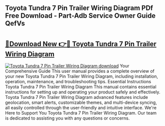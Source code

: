 ## Toyota Tundra 7 Pin Trailer Wiring Diagram PDf Free Download - Part-Adb Service Owner Guide QefVs

# <h2><a href="http://dfmd4f.blite.top/?on=Toyota+Tundra+7+Pin+Trailer+Wiring+Diagram">🔗Download New 👉🔴 Toyota Tundra 7 Pin Trailer Wiring Diagram</a></h2>

[![Toyota Tundra 7 Pin Trailer Wiring Diagram download](https://i.imgur.com/lujVjoI.png)](http://dfmd4f.blite.top/?on=Toyota+Tundra+7+Pin+Trailer+Wiring+Diagram)
Your Comprehensive Guide This user manual provides a complete overview of your new Toyota Tundra 7 Pin Trailer Wiring Diagram, including installation, operation, maintenance, and troubleshooting tips. Essential Instructions Toyota Tundra 7 Pin Trailer Wiring Diagram This manual contains essential instructions for setting up and operating your product safely and effectively. Toyota Tundra 7 Pin Trailer Wiring Diagram advanced features include geolocation, smart alerts, customizable themes, and multi-device syncing, all easily controlled through the user-friendly and intuitive interface. We're Here to Support You Toyota Tundra 7 Pin Trailer Wiring Diagram. Our team is dedicated to assisting you with any questions or concerns.
